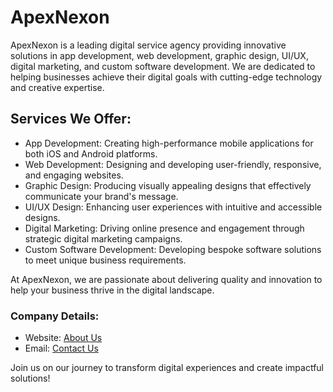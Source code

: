 # ApexNexon
ApexNexon is a leading digital service agency providing innovative solutions in app development, web development, graphic design, UI/UX, digital marketing, and custom software development. We are dedicated to helping businesses achieve their digital goals with cutting-edge technology and creative expertise.

## Services We Offer:
- App Development: Creating high-performance mobile applications for both iOS and Android platforms.
- Web Development: Designing and developing user-friendly, responsive, and engaging websites.
- Graphic Design: Producing visually appealing designs that effectively communicate your brand's message.
- UI/UX Design: Enhancing user experiences with intuitive and accessible designs.
- Digital Marketing: Driving online presence and engagement through strategic digital marketing campaigns.
- Custom Software Development: Developing bespoke software solutions to meet unique business requirements.

At ApexNexon, we are passionate about delivering quality and innovation to help your business thrive in the digital landscape.

### Company Details:
- Website: [About Us](https://apexnexon.tech)
- Email: [Contact Us](mailto:contact@apexnexon.tech)

Join us on our journey to transform digital experiences and create impactful solutions!